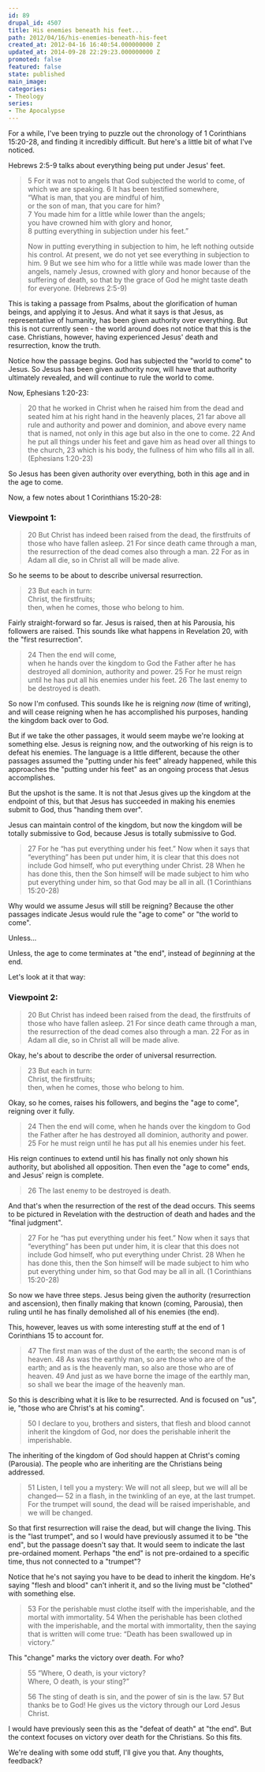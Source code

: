 ```yaml
---
id: 89
drupal_id: 4507
title: His enemies beneath his feet...
path: 2012/04/16/his-enemies-beneath-his-feet
created_at: 2012-04-16 16:40:54.000000000 Z
updated_at: 2014-09-28 22:29:23.000000000 Z
promoted: false
featured: false
state: published
main_image: 
categories:
- Theology
series:
- The Apocalypse
---
```

For a while, I've been trying to puzzle out the chronology of 1 Corinthians 15:20-28, and finding it incredibly difficult. But here's a little bit of what I've noticed.

Hebrews 2:5-9 talks about everything being put under Jesus' feet.

> 5 For it was not to angels that God subjected the world to come, of which we are speaking. 6 It has been testified somewhere,  
> “What is man, that you are mindful of him,   
> or the son of man, that you care for him?  
> 7 You made him for a little while lower than the angels;  
> you have crowned him with glory and honor,  
> 8 putting everything in subjection under his feet.”  
>    
> Now in putting everything in subjection to him, he left nothing outside his control. 
> At present, we do not yet see everything in subjection to him. 9 But we see him who for a little while was made lower than the angels, namely Jesus, crowned with glory and honor because of the suffering of death, so that by the grace of God he might taste death for everyone. (Hebrews 2:5-9)  

This is taking a passage from Psalms, about the glorification of human beings, and applying it to Jesus. And what it says is that Jesus, as representative of humanity, has been given authority over everything. But this is not currently seen - the world around does not notice that this is the case. Christians, however, having experienced Jesus' death and resurrection, know the truth. 

Notice how the passage begins. God has subjected the "world to come" to Jesus. So Jesus has been given authority now, will have that authority ultimately revealed, and will continue to rule the world to come.

Now, Ephesians 1:20-23:

> 20 that he worked in Christ when he raised him from the dead and seated him at his right hand in the heavenly places, 21 far above all rule and authority and power and dominion, and above every name that is named, not only in this age but also in the one to come. 22 And he put all things under his feet and gave him as head over all things to the church, 23 which is his body, the fullness of him who fills all in all. (Ephesians 1:20-23)

So Jesus has been given authority over everything, both in this age and in the age to come.

Now, a few notes about 1 Corinthians 15:20-28:

### Viewpoint 1:

>  20 But Christ has indeed been raised from the dead, the firstfruits of those who have fallen asleep. 21 For since death came through a man, the resurrection of the dead comes also through a man. 22 For as in Adam all die, so in Christ all will be made alive.   
 
 So he seems to be about to describe universal resurrection.
 
> 23 But each in turn:   
> Christ, the firstfruits;   
> then, when he comes, those who belong to him.   

Fairly straight-forward so far. Jesus is raised, then at his Parousia, his followers are raised. This sounds like what happens in Revelation 20, with the "first resurrection".

> 24 Then the end will come,   
> when he hands over the kingdom to God the Father after he has destroyed all dominion, authority and power. 25 For he must reign until he has put all his enemies under his feet.  26 The last enemy to be destroyed is death.  

So now I'm confused. This sounds like he is reigning *now* (time of writing), and will cease reigning when he has accomplished his purposes, handing the kingdom back over to God. 

But if we take the other passages, it would seem maybe we're looking at something else. Jesus is reigning now, and the outworking of his reign is to defeat his enemies. The language is a little different, because the other passages assumed the "putting under his feet" already happened, while this approaches the "putting under his feet" as an ongoing process that Jesus accomplishes.

But the upshot is the same. It is not that Jesus gives up the kingdom at the endpoint of this, but that Jesus has succeeded in making his enemies submit to God, thus "handing them over".

Jesus can maintain control of the kingdom, but now the kingdom will be totally submissive to God, because Jesus is totally submissive to God.

> 27 For he “has put everything under his feet.” Now when it says that “everything” has been put under him, it is clear that this does not include God himself, who put everything under Christ. 28 When he has done this, then the Son himself will be made subject to him who put everything under him, so that God may be all in all. (1 Corinthians 15:20-28)  

Why would we assume Jesus will still be reigning? Because the other passages indicate Jesus would rule the "age to come" or "the world to come". 

Unless…

Unless, the age to come terminates at "the end", instead of *beginning* at the end.

Let's look at it that way:

### Viewpoint 2:

> 20 But Christ has indeed been raised from the dead, the firstfruits of those who have fallen asleep. 21 For since death came through a man, the resurrection of the dead comes also through a man. 22 For as in Adam all die, so in Christ all will be made alive.   

Okay, he's about to describe the order of universal resurrection.

> 23 But each in turn:   
> Christ, the firstfruits;   
> then, when he comes, those who belong to him.   

Okay, so he comes, raises his followers, and begins the "age to come", reigning over it fully.

> 24 Then the end will come, when he hands over the kingdom to God the Father after he has destroyed all dominion, authority and power. 25 For he must reign until he has put all his enemies under his feet.  

His reign continues to extend until his has finally not only shown his authority, but abolished all opposition. Then even the "age to come" ends, and Jesus' reign is complete.

> 26 The last enemy to be destroyed is death.   

And that's when the resurrection of the rest of the dead occurs. This seems to be pictured in Revelation with the destruction of death and hades and the "final judgment".

> 27 For he “has put everything under his feet.” Now when it says that “everything” has been put under him, it is clear that this does not include God himself, who put everything under Christ. 28 When he has done this, then the Son himself will be made subject to him who put everything under him, so that God may be all in all. (1 Corinthians 15:20-28)  

So now we have three steps. Jesus being given the authority (resurrection and ascension), then finally making that known (coming, Parousia), then ruling until he has finally demolished all of his enemies (the end).

This, however, leaves us with some interesting stuff at the end of 1 Corinthians 15 to account for.

> 47 The first man was of the dust of the earth; the second man is of heaven. 48 As was the earthly man, so are those who are of the earth; and as is the heavenly man, so also are those who are of heaven. 49 And just as we have borne the image of the earthly man, so shall we bear the image of the heavenly man.  

So this is describing what it is like to be resurrected. And is focused on "us", ie, "those who are Christ's at his coming".

> 50 I declare to you, brothers and sisters, that flesh and blood cannot inherit the kingdom of God, nor does the perishable inherit the imperishable.   

The inheriting of the kingdom of God should happen at Christ's coming (Parousia). The people who are inheriting are the Christians being addressed.

> 51 Listen, I tell you a mystery: We will not all sleep, but we will all be changed— 52 in a flash, in the twinkling of an eye, at the last trumpet. For the trumpet will sound, the dead will be raised imperishable, and we will be changed.   

So that first resurrection will raise the dead, but will change the living. This is the "last trumpet", and so I would have previously assumed it to be "the end", but the passage doesn't say that. It would seem to indicate the last pre-ordained moment. Perhaps "the end" is not pre-ordained to a specific time, thus not connected to a "trumpet"?

Notice that he's not saying you have to be dead to inherit the kingdom. He's saying "flesh and blood" can't inherit it, and so the living must be "clothed" with something else.

> 53 For the perishable must clothe itself with the imperishable, and the mortal with immortality. 54 When the perishable has been clothed with the imperishable, and the mortal with immortality, then the saying that is written will come true: “Death has been swallowed up in victory.”  

This "change" marks the victory over death. For who?

> 55 “Where, O death, is your victory?    
>   Where, O death, is your sting?”   
>   
> 56 The sting of death is sin, and the power of sin is the law. 57 But thanks be to God! He gives us the victory through our Lord Jesus Christ.  

I would have previously seen this as the "defeat of death" at "the end". But the context focuses on victory over death for the Christians. So this fits.

We're dealing with some odd stuff, I'll give you that. Any thoughts, feedback?
